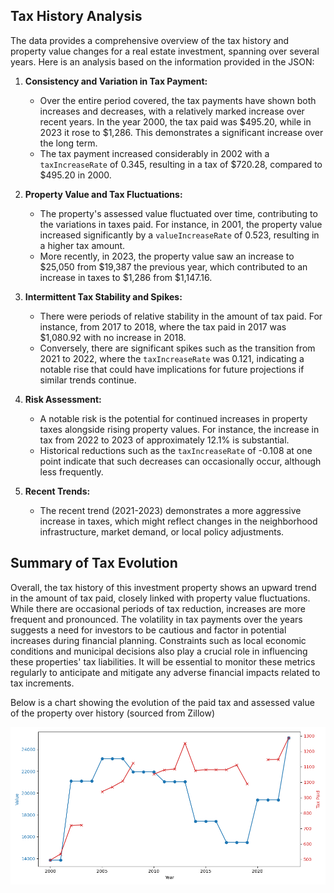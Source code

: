 ## Tax History Analysis

The data provides a comprehensive overview of the tax history and property value changes for a real estate investment, spanning over several years. Here is an analysis based on the information provided in the JSON:

1. **Consistency and Variation in Tax Payment:**
   - Over the entire period covered, the tax payments have shown both increases and decreases, with a relatively marked increase over recent years. In the year 2000, the tax paid was $495.20, while in 2023 it rose to $1,286. This demonstrates a significant increase over the long term.
   - The tax payment increased considerably in 2002 with a `taxIncreaseRate` of 0.345, resulting in a tax of $720.28, compared to $495.20 in 2000. 

2. **Property Value and Tax Fluctuations:**
   - The property's assessed value fluctuated over time, contributing to the variations in taxes paid. For instance, in 2001, the property value increased significantly by a `valueIncreaseRate` of 0.523, resulting in a higher tax amount.
   - More recently, in 2023, the property value saw an increase to $25,050 from $19,387 the previous year, which contributed to an increase in taxes to $1,286 from $1,147.16.

3. **Intermittent Tax Stability and Spikes:**
   - There were periods of relative stability in the amount of tax paid. For instance, from 2017 to 2018, where the tax paid in 2017 was $1,080.92 with no increase in 2018.
   - Conversely, there are significant spikes such as the transition from 2021 to 2022, where the `taxIncreaseRate` was 0.121, indicating a notable rise that could have implications for future projections if similar trends continue.

4. **Risk Assessment:**
   - A notable risk is the potential for continued increases in property taxes alongside rising property values. For instance, the increase in tax from 2022 to 2023 of approximately 12.1% is substantial.
   - Historical reductions such as the `taxIncreaseRate` of -0.108 at one point indicate that such decreases can occasionally occur, although less frequently.

5. **Recent Trends:**
   - The recent trend (2021-2023) demonstrates a more aggressive increase in taxes, which might reflect changes in the neighborhood infrastructure, market demand, or local policy adjustments.

## Summary of Tax Evolution

Overall, the tax history of this investment property shows an upward trend in the amount of tax paid, closely linked with property value fluctuations. While there are occasional periods of tax reduction, increases are more frequent and pronounced. The volatility in tax payments over the years suggests a need for investors to be cautious and factor in potential increases during financial planning. Constraints such as local economic conditions and municipal decisions also play a crucial role in influencing these properties' tax liabilities. It will be essential to monitor these metrics regularly to anticipate and mitigate any adverse financial impacts related to tax increments.

Below is a chart showing the evolution of the paid tax and assessed value of the property over history (sourced from Zillow)

![](../../Plots/tax_history.png)
